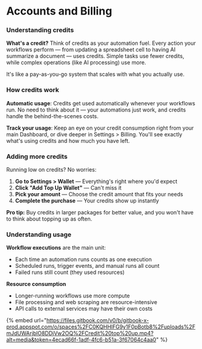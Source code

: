 # Accounts and Billing

### Understanding credits

**What's a credit?** Think of credits as your automation fuel. Every action your workflows perform — from updating a spreadsheet cell to having AI summarize a document — uses credits. Simple tasks use fewer credits, while complex operations (like AI processing) use more.

It's like a pay-as-you-go system that scales with what you actually use.

### How credits work

**Automatic usage**: Credits get used automatically whenever your workflows run. No need to think about it — your automations just work, and credits handle the behind-the-scenes costs.

**Track your usage**: Keep an eye on your credit consumption right from your main Dashboard, or dive deeper in Settings > Billing. You'll see exactly what's using credits and how much you have left.

### Adding more credits

Running low on credits? No worries:

1. **Go to Settings > Wallet** — Everything's right where you'd expect
2. **Click "Add Top Up Wallet"** — Can't miss it
3. **Pick your amount** — Choose the credit amount that fits your needs
4. **Complete the purchase** — Your credits show up instantly

**Pro tip:** Buy credits in larger packages for better value, and you won't have to think about topping up as often.

### Understanding usage

**Workflow executions** are the main unit:

* Each time an automation runs counts as one execution
* Scheduled runs, trigger events, and manual runs all count
* Failed runs still count (they used resources)

**Resource consumption**

* Longer-running workflows use more compute
* File processing and web scraping are resource-intensive
* API calls to external services may have their own costs

{% embed url="https://files.gitbook.com/v0/b/gitbook-x-prod.appspot.com/o/spaces%2FC0KQHHlFG9y1F0pBotb8%2Fuploads%2FmJdUWArjblO8DDjVw2OQ%2FCredit%20top%20up.mp4?alt=media&token=4ecad66f-1adf-4fc6-b51a-3f67064c4aa0" %}



